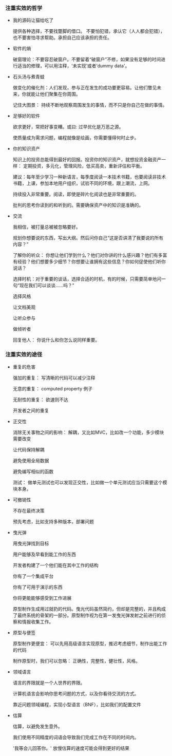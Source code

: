 ### 注重实效的哲学


- 我的源码让猫给吃了
  
  提供各种选择，不要找蹩脚的借口。 不要怕犯错，承认它（人人都会犯错），也不要害怕寻求帮助。承担自己应该承担的责任。
  
- 软件的熵

  破窗理论：不要容忍破窗户。不要留着“破窗户”不修，如果没有足够的时间进行适当的修理，可以用注释，‘未实现’或者‘dummy data'。
  
- 石头汤与煮青蛙
	
  做变化的催化剂：人们发现，参与正在发生的成功要更容易。让他们瞥见未来，你就能让他们聚集在你周围。
  
  记住大图景： 持续不断地观察周围发生的事情，而不只是你自己在做的事情。

- 足够好的软件

  欲求更好，常把好事变糟。或曰: 过早优化是万恶之源。
  
  使质量成为需求问题，编程就像是绘画，你需要懂得何时止步。
  
- 你的知识资产

  知识上的投资总能得到最好的回报。投资你的知识资产，就想投资金融资产一样： 定期投资，多元化，管理风险，低买高卖，重新评估和平衡。 
  
  建议：每年至少学习一种新语言，每季度阅读一本技术书籍，也要阅读非技术书籍，上课，参加本地用户组织，试验不同的环境，跟上潮流，上网。
  
  持续投入非常重要。阅读，即使是碎片化阅读也是非常重要的。
  
  批判的思考你读到的和听到的。需要确保资产中的知识是准确的。
  
- 交流

  我相信，被打量总被被忽略要好。
  
  规划你想要说的东西，写出大纲。然后问你自己“这是否讲清了我要说的所有内容？”
  
  了解你的听众： 你想让他们学到什么？他们对你讲的什么感兴趣？他们有多富有经验？他们想要多少细节？你想要让谁拥有这些信息？你如何促使他们听你说话？
  
  选择时机：对于重要的谈话，选择合适的时机，有的时候，只需要简单地问一句“现在我们可以谈谈......吗？"
  
  选择风格
  
  让文档美观
  
  让听众参与
  
  做倾听者
  
  回复他人： 你说什么和你怎么说同样重要。

### 注重实效的途径

- 重复的危害
  
  强加的重复： 写清晰的代码可以减少注释
  
  无意的重复： computed property 例子
  
  无耐性的重复： 欲速则不达
  
  开发者之间的重复
  
  
- 正交性

  消除无关事物之间的影响： 解耦，又比如MVC，比如改一个功能，多少模块需要改变
   
  让代码保持解耦
   
  避免使用全局数据
   
  避免编写相似的函数
   
  测试： 做单元测试也可以发现正交性，比如做一个单元测试应当只需要这个模块本身。
  
- 可撤销性

  不存在最终决策
  
  预先考虑，比如支持多种版本，部署问题

- 曳光弹

  用曳光弹找到目标
  
  用户能够及早看到能工作的东西
  
  开发者构建了一个他们能在其中工作的结构
  
  你有了一个集成平台
  
  你有了可用于演示的东西
  
  你将更能能够感受到工作进展
  
  原型制作生成用过就扔的代码。曳光代码虽然简约，但却是完整的，并且构成了最终系统的骨架的一部分。原型制作视为在第一发曳光弹发射之前进行的侦察和情报收集工作。
  

- 原型与便签
 
  原型制作更便宜： 可以先用高级语言实现原型，推迟考虑细节，制作出能工作的代码
  
  制作原型时，我们可以忽略： 正确性，完整性，健壮性，风格。
  
- 领域语言
  
  语言的界限就是一个人世界的界限。
  
  计算机语言会影响你思考问题的方式，以及你看待交流的方式。
  
  靠近问题领域编程，实现小型语言（BNF），比如我们的配置文件
  
- 估算

  估算，以避免发生意外。
  
  我们使用不同精度的词语会导致我们完成工作在不同的时间内。
  
  '我等会儿回答你。'  放慢估算的速度可能会得到更好的结果
  